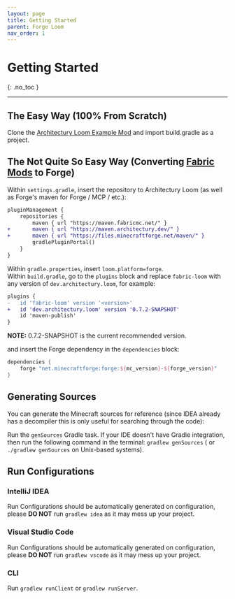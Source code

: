 ```yaml
---
layout: page
title: Getting Started
parent: Forge Loom
nav_order: 1
---
```


# Getting Started

{: .no_toc }

---

## The Easy Way (100% From Scratch)
Clone the [Architectury Loom Example Mod](https://github.com/architectury/archloom-example-mod) and import build.gradle as a project.

## The Not Quite So Easy Way (Converting [Fabric Mods](https://github.com/FabricMC/fabric-example-mod) to Forge)

Within `settings.gradle`, insert the repository to Architectury Loom (as well as Forge's maven for Forge / MCP / etc.):

```diff
pluginManagement {
    repositories {
        maven { url "https://maven.fabricmc.net/" }
+       maven { url "https://maven.architectury.dev/" }
+       maven { url "https://files.minecraftforge.net/maven/" }
        gradlePluginPortal()
    }
}
```

Within `gradle.properties`, insert `loom.platform=forge`.  
Within `build.gradle`, go to the `plugins` block and replace `fabric-loom` with any version of `dev.architectury.loom`, for example:

```diff
plugins {
-	id 'fabric-loom' version '<version>'
+	id 'dev.architectury.loom' version '0.7.2-SNAPSHOT'
	id 'maven-publish'
}
```

**NOTE:** 0.7.2-SNAPSHOT is the current recommended version.

and insert the Forge dependency in the `dependencies` block:

```groovy
dependencies {
    forge "net.minecraftforge:forge:${mc_version}-${forge_version}"
}
```

## Generating Sources

You can generate the Minecraft sources for reference (since IDEA already has a decompiler this is only useful for searching through the code):

Run the `genSources` Gradle task. If your IDE doesn't have Gradle integration, then run the following command in the terminal: `gradlew genSources` (
or `./gradlew genSources` on Unix-based systems).

## Run Configurations

### IntelliJ IDEA

Run Configurations should be automatically generated on configuration, please **DO NOT** run `gradlew idea` as it may mess up your project.

### Visual Studio Code

Run Configurations should be automatically generated on configuration, please **DO NOT** run `gradlew vscode` as it may mess up your project.

### CLI

Run `gradlew runClient` or `gradlew runServer`.
